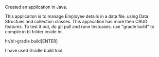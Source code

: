 Created an application in Java. 

This applicaiton is to manage Employee details in a data file. using Data Structues and collection classes. This application has more then CRUD features. To test it out, do git pull and runn testcases. 
use "gradle build" to compile in bl folder inside hr.

hr/bl>gradle build[ENTER]

I have used Gradle build tool.
